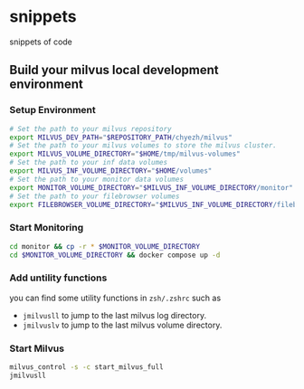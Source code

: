 # snippets
snippets of code

## Build your milvus local development environment

### Setup Environment

```bash
# Set the path to your milvus repository
export MILVUS_DEV_PATH="$REPOSITORY_PATH/chyezh/milvus"
# Set the path to your milvus volumes to store the milvus cluster.
export MILVUS_VOLUME_DIRECTORY="$HOME/tmp/milvus-volumes"
# Set the path to your inf data volumes
export MILVUS_INF_VOLUME_DIRECTORY="$HOME/volumes"
# Set the path to your monitor data volumes
export MONITOR_VOLUME_DIRECTORY="$MILVUS_INF_VOLUME_DIRECTORY/monitor"
# Set the path to your filebrowser volumes
export FILEBROWSER_VOLUME_DIRECTORY="$MILVUS_INF_VOLUME_DIRECTORY/filebrowser"
```
### Start Monitoring

```bash
cd monitor && cp -r * $MONITOR_VOLUME_DIRECTORY
cd $MONITOR_VOLUME_DIRECTORY && docker compose up -d
```

### Add untility functions

you can find some utility functions in `zsh/.zshrc`
such as

- `jmilvusll` to jump to the last milvus log directory.
- `jmilvuslv` to jump to the last milvus volume directory.

### Start Milvus

```bash
milvus_control -s -c start_milvus_full
jmilvusll
```
